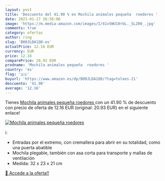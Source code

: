 ```yaml
---
layout: post
title: 'Descuento del 41.90 % en Mochila animales pequeña  roedores '
date: 2021-01-17 16:56:06
image: 'https://m.media-amazon.com/images/I/41vSWU10rbL._SL200_.jpg'
comments: true
category: ofertas
author: ring
slug: 'B00JLDA1Q0-es'
actualPrice: 12.16 EUR
currency: EUR
price: 12.16
comparePrice: 20.93 EUR
prodname: 'Mochila animales pequeña  roedores '
country: 'es'
flag: '🇪🇸'
buyurl: 'https://www.amazon.es/dp/B00JLDA1Q0/?tag=tolees-21'
descuento: '41.90'
average: '12.16'
---
```


Tienes [Mochila animales pequeña  roedores ](https://www.amazon.es/dp/B00JLDA1Q0/?tag=tolees-21) con un 41.90 % de descuento con precio de oferta de 12.16 EUR (original: 20.93 EUR) en el siguiente enlace!

[![Mochila animales pequeña  roedores ](https://m.media-amazon.com/images/I/41vSWU10rbL._SL200_.jpg)](https://www.amazon.es/dp/B00JLDA1Q0/?tag=tolees-21)

ℹ️:

- Entradas por el extremo, con cremallera para abrir en su totalidad, como una puerta abatible
- Mochila plegable, también con asa corta para transporte y mallas de ventilación
- Medida: 32 x 23 x 21 cm

[🛒 Accede a la oferta!!](https://www.amazon.es/dp/B00JLDA1Q0/?tag=tolees-21)
